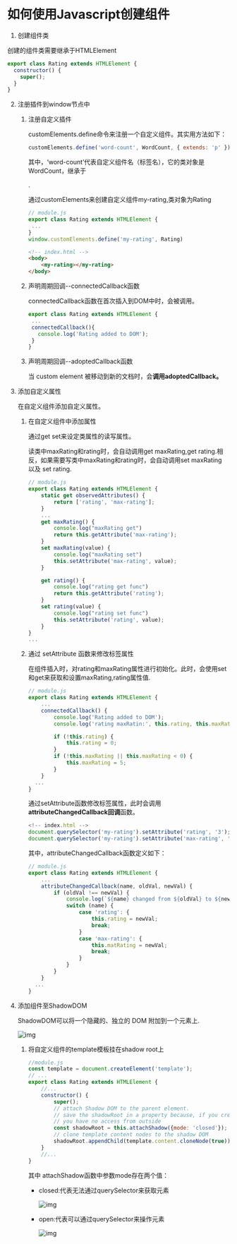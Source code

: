 

# 如何使用Javascript创建组件

1. 创建组件类

创建的组件类需要继承于HTMLElement

```js
export class Rating extends HTMLElement {
  constructor() {
    super();
  }
}
```

2. 注册插件到window节点中

   1. 注册自定义插件

      customElements.define命令来注册一个自定义组件。其实用方法如下：

      ```js
      customElements.define('word-count', WordCount, { extends: 'p' });
      ```

      其中，‘word-count’代表自定义组件名（标签名），它的类对象是WordCount，继承于<p>.

      

      通过customElements来创建自定义组件my-rating,类对象为Rating

      ```js
      // module.js
      export class Rating extends HTMLElement {
       ...
      }
      window.customElements.define('my-rating', Rating)
      ```
   
      ```html
      <!-- index.html -->
      <body>
          <my-rating></my-rating>
      </body>
      ```
   
   2. 声明周期回调--connectedCallback函数
   
      connectedCallback函数在首次插入到DOM中时，会被调用。
   
      ```js
      export class Rating extends HTMLElement {
       ...
       connectedCallback(){
         console.log('Rating added to DOM');
       }
      }
      ```
   
   3. 声明周期回调--adoptedCallback函数
   
      当 custom element 被移动到新的文档时，会**调用adoptedCallback。**
   
3. 添加自定义属性

   在自定义组件添加自定义属性。

   1. 在自定义组件中添加属性

      通过get set来设定类属性的读写属性。

      读类中maxRating和rating时，会自动调用get maxRating,get rating.相反，如果需要写类中maxRating和rating时，会自动调用set maxRating 以及 set rating.

      ```js
      // module.js
      export class Rating extends HTMLElement {
          static get observedAttributes() {
              return ['rating', 'max-rating'];
          }
          ...
          get maxRating() {
              console.log("maxRating get")
              return this.getAttribute('max-rating');
          }
          set maxRating(value) {
              console.log("maxRating set")
              this.setAttribute('max-rating', value);
          }
      
          get rating() {
              console.log("rating get func")
              return this.getAttribute('rating');
          }
          set rating(value) {
              console.log("rating set func")
              this.setAttribute('rating', value);
          }
      }
      ...
      ```

   2. 通过 setAttribute 函数来修改标签属性

      在组件插入时，对rating和maxRating属性进行初始化。此时，会使用set和get来获取和设置maxRating,rating属性值.

      ```js
      // module.js
      export class Rating extends HTMLElement {
          ...
          connectedCallback() {
              console.log('Rating added to DOM');
              console.log('rating maxRatin:', this.rating, this.maxRating)
      
              if (!this.rating) {
                  this.rating = 0;
              }
              if (!this.maxRating || this.maxRating < 0) {
                  this.maxRating = 5;
              }
          }
      	...
      }
      ```

      通过setAttribute函数修改标签属性，此时会调用**attributeChangedCallback回调**函数。

      ```js
      <!-- index.html -->
      document.querySelector('my-rating').setAttribute('rating', '3');
      document.querySelector('my-rating').setAttribute('max-rating', '5');
      ```

      其中，attributeChangedCallback函数定义如下：

      ```js
      // module.js
      export class Rating extends HTMLElement {
          ...
          attributeChangedCallback(name, oldVal, newVal) {
              if (oldVal !== newVal) {
                  console.log(`${name} changed from ${oldVal} to ${newVal}`)
                  switch (name) {
                      case 'rating': {
                          this.rating = newVal;
                          break;
                      }
                      case 'max-rating': {
                          this.matRating = newVal;
                          break;
                      }
                  }
              }
          }
      	...
      }
      ```

4. 添加组件至ShadowDOM

   ShadowDOM可以将一个隐藏的、独立的 DOM 附加到一个元素上.

   ![img](https://www.thinktecture.com/storage/2022/06/shadow_building.png)

   1. 将自定义组件的template模板挂在shadow root上

      ```js
      //module.js
      const template = document.createElement('template');
      // ...
      export class Rating extends HTMLElement {
          //...
          constructor() {
              super();
              // attach Shadow DOM to the parent element.
              // save the shadowRoot in a property because, if you create your shadow DOM in closed mode,
              // you have no access from outside
              const shadowRoot = this.attachShadow({mode: 'closed'});
              // clone template content nodes to the shadow DOM
              shadowRoot.appendChild(template.content.cloneNode(true));
          }
          //...
      }
      ```

      其中 attachShadow函数中参数mode存在两个值：

      - closed:代表无法通过querySelector来获取元素

        ![img](https://www.thinktecture.com/storage/2022/06/closed_shado_dom-768x723.png)

      - open:代表可以通过querySelector来操作元素

        ![img](https://www.thinktecture.com/storage/2022/06/open_shadow_dom-768x683.png)

